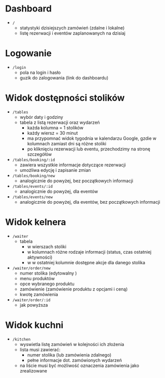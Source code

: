 # Dashboard

- `/`
  - statystyki dzisiejszych zamówień (zdalne i lokalne)
  - listę rezerwacji i eventów zaplanowanych na dzisiaj

# Logowanie

- `/login`
  - pola na login i hasło
  - guzik do zalogowania (link do dashboardu)

# Widok dostępności stolików

- `/tables`
  - wybór daty i godziny
  - tabela z listą rezerwacji oraz wydarzeń
    - każda kolumna = 1 stolików
    - każdy wiersz = 30 minut
    - ma przypomnać widok tygodnia w kalendarzu Google, gzdie w kolumnach zamiast dni są różne stoliki
    - po kliknięciu rezerwacji lub eventu, przechodzimy na stronę szczegółów
- `/tables/booking/:id`
  - zawiera wszystkie informacje dotyczące rezerwacji
  - umożliwa edycję i zapisanie zmian
- `/tables/booking/new`
  - analogicznie do powyżej, bez początkowych informacji
- `/tables/events/:id`
  - analogicznie do powyżej, dla eventów
- `/tables/events/new`
  - analogicznie do powyżej, dla eventów, bez początkowych informacji

# Widok kelnera

- `/waiter`
  - tabela
    - w wierszach stoliki
    - w kolumnach różne rodzaje informacji (status, czas ostatniej aktywności)
    - w w ostatniej kolumnie dostępne akcje dla danego stolika
- `/waiter/order/new`
  - numer stolika (edytowalny
    )
  - menu produktów
  - opce wybranego produktu
  - zamówienie (zamówienie produktu z opcjami i ceną)
  - kwotę zamówienia
- `/waiter/order/:id`
  - jak powyższa

# Widok kuchni

- `/kitchen`
  - wyswietla listę zamówień w kolejności ich złożenia
  - lista musi zawierać:
    - numer stolika (lub zamówienia zdalnego)
    - pełne informacje dot. zamówionych wydarzeń
  - na liście musi być możliwość oznaczenia zamówienia jako zrealizowane
